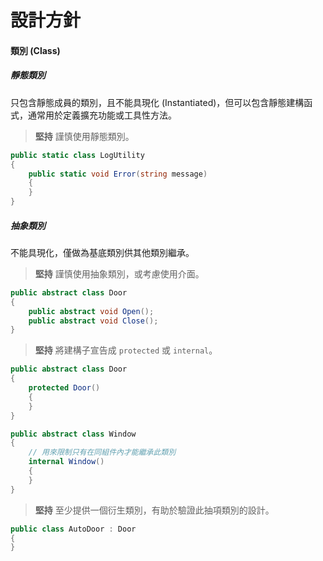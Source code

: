 # 設計方針

#### 類別 \(Class\)

##### 靜態類別

只包含靜態成員的類別，且不能具現化 \(Instantiated\)，但可以包含靜態建構函式，通常用於定義擴充功能或工具性方法。

> **堅持** 謹慎使用靜態類別。

```csharp
public static class LogUtility
{
    public static void Error(string message)
    {
    }
}
```

##### 抽象類別

不能具現化，僅做為基底類別供其他類別繼承。

> **堅持** 謹慎使用抽象類別，或考慮使用介面。

```csharp
public abstract class Door
{
    public abstract void Open();
    public abstract void Close();
}
```

> **堅持** 將建構子宣告成 `protected` 或 `internal`。

```csharp
public abstract class Door
{
    protected Door()
    {
    }
}

public abstract class Window
{
    // 用來限制只有在同組件內才能繼承此類別
    internal Window()
    {
    }
}
```

> **堅持** 至少提供一個衍生類別，有助於驗證此抽項類別的設計。

```csharp
public class AutoDoor : Door
{
} 
```



